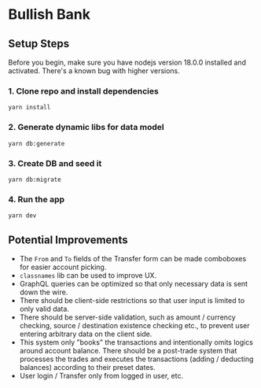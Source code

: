 # Bullish Bank

## Setup Steps

Before you begin, make sure you have nodejs version 18.0.0 installed and activated. There's a known bug with higher versions.

### 1. Clone repo and install dependencies

```
yarn install
```

### 2. Generate dynamic libs for data model

```
yarn db:generate
```

### 3. Create DB and seed it

```
yarn db:migrate
```

### 4. Run the app

```
yarn dev
```


## Potential Improvements

- The `From` and `To` fields of the Transfer form can be made comboboxes for easier account picking.
- `classnames` lib can be used to improve UX.
- GraphQL queries can be optimized so that only necessary data is sent down the wire.
- There should be client-side restrictions so that user input is limited to only valid data.
- There should be server-side validation, such as amount / currency checking, source / destination existence checking etc., to prevent user entering arbitrary data on the client side.
- This system only "books" the transactions and intentionally omits logics around account balance. There should be a post-trade system that processes the trades and executes the transactions (adding / deducting balances) according to their preset dates.
- User login / Transfer only from logged in user, etc.